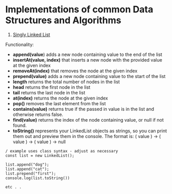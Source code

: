# Implementations of common Data Structures and Algorithms

1. [Singly Linked List](https://github.com/MrDomoArigato98/DSA/tree/main/Singly-linked-list)

Functionality:
- **append(value**) adds a new node containing value to the end of the list
- **insertAt(value, index)** that inserts a new node with the provided value at the given index
- **removeAt(index)** that removes the node at the given index
- **prepend(value)** adds a new node containing value to the start of the list
- **length** returns the total number of nodes in the list
- **head** returns the first node in the list
- **tail** returns the last node in the list
- **at(index)** returns the node at the given index
- **pop()** removes the last element from the list
- **contains(value)** returns true if the passed in value is in the list and otherwise returns false.
- **find(value)** returns the index of the node containing value, or null if not found.
- **toString()** represents your LinkedList objects as strings, so you can print them out and preview them in the console. The format is: ( value ) -> ( value ) -> ( value ) -> null

```
/ example uses class syntax - adjust as necessary
const list = new LinkedList();

list.append("dog");
list.append("cat");
list.prepend("first");
console.log(list.toString())

etc . .
```
